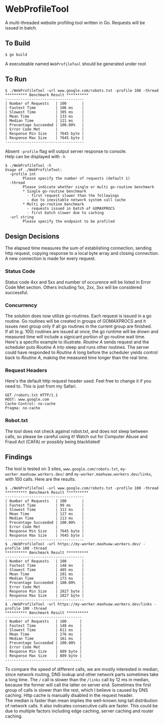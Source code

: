 # WebProfileTool

A multi-threaded website profiling tool written in Go. Requests will be issued in batch.

## To Build
```
$ go build
```
A executeable named ```WebProfileTool``` should be generated under root

## To Run
``` 
$ ./WebProfileTool -url www.google.com/robots.txt -profile 100 -thread
********** Benchmark Result **********
------------------------------------
| Number of Requests   | 100       |
| Fastest Time         | 106 ms    |
| Slowest Time         | 305 ms    |
| Mean Time            | 133 ms    |
| Median Time          | 121 ms    |
| Precentage Succeeded | 100.00%   |
| Error Code Met       |           |
| Response Min Size    | 7645 byte |
| Response Max Size    | 7645 byte |
------------------------------------
```
Absent ```-profile``` flag will output server response to console.  
Help can be displayed with ```-h```
```
$ ./WebProfileTool -h
Usage of ./WebProfileTool:
  -profile int
    	Please specify the number of requests (default 1)
  -thread
    	Please indicate whether single or multi go-routine benchmark
    	* Single go-routine benchmark
    	  - first request slower than the followings
    	  - due to inevitable network system call cache
    	* Multi go-routine benchmark
    	  - requests issued in batch of GOMAXPROCS
    	  - first batch slower due to caching
  -url string
    	Please specify the endpoint to be profiled
```

## Design Decisions
The elapsed time measures the sum of establishing connection, sending http request, copying response to a local byte array and closing connection. 
A new connection is made for every request.

### Status Code
Status code 4xx and 5xx and number of occurence will be listed in Error Code Met section. Others including 1xx, 2xx, 3xx will be considered successful.

### Concurrency
The solution does now utilize go-routines. Each request is issued in a go routine. Go routines will be created in groups of GOMAXPROCS and it issues next group only if all go routines in the current group are finished.  
If all (e.g. 100) routines are issued at once, the go runtime will be drown and measured time will include a signicant portion of go routine wait time. Here's a specifix example to illustrate. *Routine A* sends request and the scheduler puts *Routine A* into sleep and runs other routines. The server could have responded to *Routine A* long before the scheduler yields control back to *Routine A*, making the measured time longer than the real time. 

### Request Headers
Here's the default http request header used. Feel free to change it if you need to. This is just from my Safari.
```
GET /robots.txt HTTP/1.1
HOST: www.google.com
Cache-Control: no-cache
Pragma: no-cache
```

### Robot.txt
The tool does not check against robot.txt, and does not sleep between calls, so please be careful using it! 
Watch out for Computer Abuse and Fraud Act (CAFA) or possibly being blacklisted!

## Findings
The tool is tested on 3 sites, ```www.google.com/robots.txt```, ```my-worker.maohuaw.workers.dev/``` and ```my-worker.maohuaw.workers.dev/links```, with 100 calls.
Here are the results.
```
$ ./WebProfileTool -url www.google.com/robots.txt -profile 100 -thread
********** Benchmark Result **********
------------------------------------
| Number of Requests   | 100       |
| Fastest Time         | 99 ms     |
| Slowest Time         | 313 ms    |
| Mean Time            | 127 ms    |
| Median Time          | 113 ms    |
| Precentage Succeeded | 100.00%   |
| Error Code Met       |           |
| Response Min Size    | 7645 byte |
| Response Max Size    | 7645 byte |
------------------------------------
$ ./WebProfileTool -url https://my-worker.maohuaw.workers.dev/ -profile 100 -thread
********** Benchmark Result **********
------------------------------------
| Number of Requests   | 100       |
| Fastest Time         | 148 ms    |
| Slowest Time         | 485 ms    |
| Mean Time            | 201 ms    |
| Median Time          | 173 ms    |
| Precentage Succeeded | 100.00%   |
| Error Code Met       |           |
| Response Min Size    | 2827 byte |
| Response Max Size    | 2827 byte |
------------------------------------
$ ./WebProfileTool -url https://my-worker.maohuaw.workers.dev/links -profile 100 -thread
********** Benchmark Result **********
-----------------------------------
| Number of Requests   | 100      |
| Fastest Time         | 148 ms   |
| Slowest Time         | 611 ms   |
| Mean Time            | 276 ms   |
| Median Time          | 161 ms   |
| Precentage Succeeded | 100.00%  |
| Error Code Met       |          |
| Response Min Size    | 889 byte |
| Response Max Size    | 889 byte |
-----------------------------------
```
To compare the speed of different calls, we are mostly interested in median, since network routing, DNS lookup and other network parts sometimes take a long time. The ```/``` call is slower than the ```/links``` call by 12 ms in median, because the former will call the latter on server end. Sometimes the first group of calls is slower than the rest, which I believe is caused by DNS caching. Http cache is manually disabled in the request header.  
The median is faster than mean implies the well-known long tail distribution of network calls. It also indicates consecutive calls are faster. This could be due to multiple factors including edge caching, server caching and router caching.

